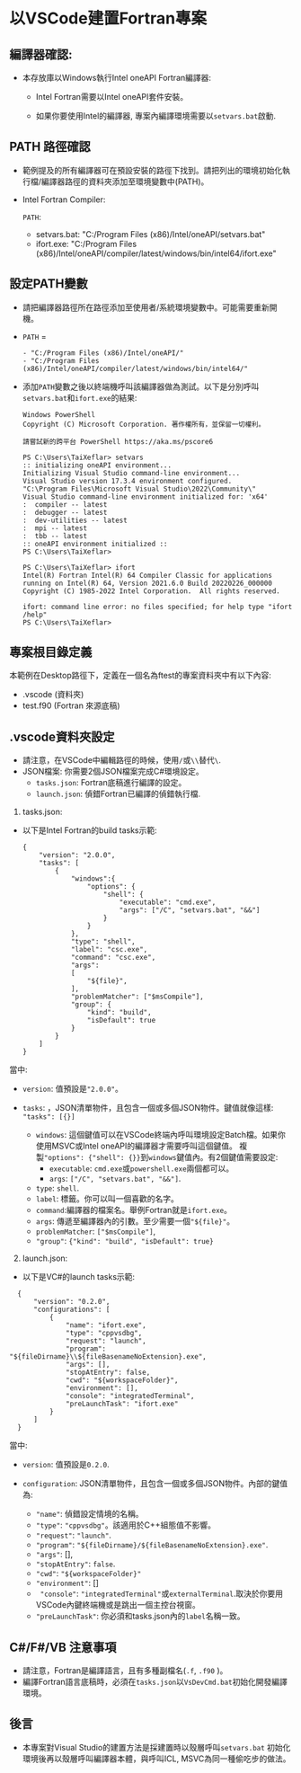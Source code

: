 # 以VSCode建置Fortran專案 


## 編譯器確認:  

  - 本存放庫以Windows執行Intel oneAPI Fortran編譯器:  

     - Intel Fortran需要以Intel oneAPI套件安裝。

     - 如果你要使用Intel的編譯器, 專案內編譯環境需要以`setvars.bat`啟動.

## PATH 路徑確認

  - 範例提及的所有編譯器可在預設安裝的路徑下找到。請把列出的環境初始化執行檔/編譯器路徑的資料夾添加至環境變數中(PATH)。

  - Intel Fortran Compiler:

      `PATH`:

      - setvars.bat: "C:/Program Files (x86)/Intel/oneAPI/setvars.bat"
      - ifort.exe: "C:/Program Files (x86)/Intel/oneAPI/compiler/latest/windows/bin/intel64/ifort.exe"

## 設定PATH變數

  - 請把編譯器路徑所在路徑添加至使用者/系統環境變數中。可能需要重新開機。
  - `PATH` = 

        - "C:/Program Files (x86)/Intel/oneAPI/"
        - "C:/Program Files (x86)/Intel/oneAPI/compiler/latest/windows/bin/intel64/"

  - 添加`PATH`變數之後以終端機呼叫該編譯器做為測試。以下是分別呼叫`setvars.bat`和`ifort.exe`的結果: 

    ```
    Windows PowerShell
    Copyright (C) Microsoft Corporation. 著作權所有，並保留一切權利。

    請嘗試新的跨平台 PowerShell https://aka.ms/pscore6

    PS C:\Users\TaiXeflar> setvars
    :: initializing oneAPI environment...
    Initializing Visual Studio command-line environment...
    Visual Studio version 17.3.4 environment configured.
    "C:\Program Files\Microsoft Visual Studio\2022\Community\"
    Visual Studio command-line environment initialized for: 'x64'
    :  compiler -- latest
    :  debugger -- latest
    :  dev-utilities -- latest
    :  mpi -- latest
    :  tbb -- latest
    :: oneAPI environment initialized ::
    PS C:\Users\TaiXeflar>
    ```
    ```
    PS C:\Users\TaiXeflar> ifort
    Intel(R) Fortran Intel(R) 64 Compiler Classic for applications running on Intel(R) 64, Version 2021.6.0 Build 20220226_000000
    Copyright (C) 1985-2022 Intel Corporation.  All rights reserved.

    ifort: command line error: no files specified; for help type "ifort /help"
    PS C:\Users\TaiXeflar>
    ```

## 專案根目錄定義

本範例在Desktop路徑下，定義在一個名為ftest的專案資料夾中有以下內容:
 - .vscode (資料夾)
 - test.f90 (Fortran 來源底稿)

## .vscode資料夾設定

  - 請注意，在VSCode中編輯路徑的時候，使用`/`或`\\`替代`\`.
  - JSON檔案: 你需要2個JSON檔案完成C#環境設定。
    - `tasks.json`: Fortran底稿進行編譯的設定。
    - `launch.json`: 偵錯Fortran已編譯的偵錯執行檔.
  
 1. tasks.json:

 - 以下是Intel Fortran的build tasks示範:
    ```
    {
        "version": "2.0.0",
        "tasks": [
            {
                "windows":{
                    "options": {
                        "shell": {
                            "executable": "cmd.exe",
                            "args": ["/C", "setvars.bat", "&&"]
                        }
                    }
                },
                "type": "shell",
                "label": "csc.exe",
                "command": "csc.exe",
                "args": 
                [
                    "${file}", 
                ],
                "problemMatcher": ["$msCompile"],
                "group": {
                    "kind": "build",
                    "isDefault": true
                }
            }
        ]
    }
    ```

  當中:
  - `version`:  值預設是`"2.0.0"`。
  - `tasks`: ，JSON清單物件，且包含一個或多個JSON物件。鍵值就像這樣: `"tasks": [{}]`

      - `windows`: 這個鍵值可以在VSCode終端內呼叫環境設定Batch檔。如果你使用MSVC或Intel oneAPI的編譯器才需要呼叫這個鍵值。
          複製`"options": {"shell": {}}`到`windows`鍵值內。有2個鍵值需要設定:
          - `executable`: `cmd.exe`或`powershell.exe`兩個都可以。
          - `args`: `["/C", "setvars.bat", "&&"]`.
      - `type`: `shell`.
      - `label`: 標籤。你可以叫一個喜歡的名字。
      - `command`:編譯器的檔案名。舉例Fortran就是`ifort.exe`。
      - `args`: 傳遞至編譯器內的引數。至少需要一個`"${file}"`。
      - `problemMatcher`: `["$msCompile"]`,
      - `"group"`: `{"kind": "build", "isDefault": true}`

 2. launch.json:

  - 以下是VC#的launch tasks示範:
  ```
    {
        "version": "0.2.0",
        "configurations": [
            {
                "name": "ifort.exe",
                "type": "cppvsdbg",
                "request": "launch",
                "program": "${fileDirname}\\${fileBasenameNoExtension}.exe",
                "args": [],
                "stopAtEntry": false,
                "cwd": "${workspaceFolder}",
                "environment": [],
                "console": "integratedTerminal",
                "preLaunchTask": "ifort.exe"
            }
        ]
    }
  ```
  當中:

  - `version`: 值預設是`0.2.0`.
  - `configuration`: JSON清單物件，且包含一個或多個JSON物件。內部的鍵值為:

    - `"name"`: 偵錯設定情境的名稱。
    - `"type"`: `"cppvsdbg"`。該適用於C++組態值不影響。
    - `"request"`: `"launch"`.
    - `"program"`: `"${fileDirname}/${fileBasenameNoExtension}.exe"`.
    - `"args"`: [],
    - `"stopAtEntry"`: `false`.
    - `"cwd"`: `"${workspaceFolder}"`
    - `"environment"`: []
    - ` "console"`: `"integratedTerminal"`或`externalTerminal`.取決於你要用VSCode內鍵終端機或是跳出一個主控台視窗。
    - `"preLaunchTask"`: 你必須和tasks.json內的`label`名稱一致。

## C#/F#/VB 注意事項

 - 請注意，Fortran是編譯語言，且有多種副檔名(`.f`, `.f90` )。
 - 編譯Fortran語言底稿時，必須在`tasks.json`以`VsDevCmd.bat`初始化開發編譯環境。

## 後言

- 本專案對Visual Studio的建置方法是採建置時以殼層呼叫`setvars.bat` 初始化環境後再以殼層呼叫編譯器本體，與呼叫ICL, MSVC為同一種偷吃步的做法。